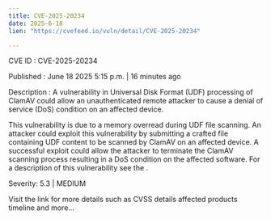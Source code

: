 ```yaml
---
title: CVE-2025-20234
date: 2025-6-18
lien: "https://cvefeed.io/vuln/detail/CVE-2025-20234"

---
```


CVE ID : CVE-2025-20234

Published :  June 18
2025
5:15 p.m. | 16 minutes ago

Description : A vulnerability in Universal Disk Format (UDF) processing of ClamAV could allow an unauthenticated
remote attacker to cause a denial of service (DoS) condition on an affected device.

This vulnerability is due to a memory overread during UDF file scanning. An attacker could exploit this vulnerability by submitting a crafted file containing UDF content to be scanned by ClamAV on an affected device. A successful exploit could allow the attacker to terminate the ClamAV scanning process
resulting in a DoS condition on the affected software.
For a description of this vulnerability
see the .

Severity: 5.3 | MEDIUM

Visit the link for more details
such as CVSS details
affected products
timeline
and more...

